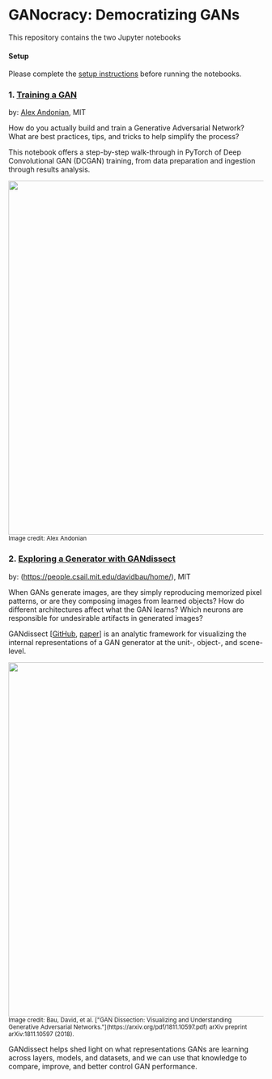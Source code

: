# GANocracy: Democratizing GANs



This repository contains the two Jupyter notebooks

#### Setup
Please complete the [setup instructions](http://ganocracy.csail.mit.edu/tutorial/setup.html) before running the notebooks.

### 1. [Training a GAN](gan_training)
by: [Alex Andonian](https://www.alexandonian.com/), MIT

How do you actually build and train a Generative Adversarial Network? What are best practices, tips, and tricks to help simplify the process? 

This notebook offers a step-by-step walk-through in PyTorch of Deep Convolutional GAN (DCGAN) training, from data preparation and ingestion through results analysis.

<img src="gan_training/assets/dcgan_progress.gif" width="700" height="700">
<sup>Image credit: Alex Andonian</sup>

### 2. [Exploring a Generator with GANdissect](gandissect)
by: (https://people.csail.mit.edu/davidbau/home/), MIT

When GANs generate images, are they simply reproducing memorized pixel patterns, or are they composing images from learned objects? How do different architectures affect what the GAN learns? Which neurons are responsible for undesirable artifacts in generated images?

GANdissect [[GitHub](https://github.com/CSAILVision/gandissect), [paper](https://arxiv.org/pdf/1811.10597.pdf)] is an analytic framework for visualizing the internal representations of a GAN generator at the unit-, object-, and scene-level.

<img src="gandissect/assets/GANdissect.jpg" width="700" height="700">
<sup>Image credit: Bau, David, et al. ["GAN Dissection: Visualizing and Understanding Generative Adversarial Networks."](https://arxiv.org/pdf/1811.10597.pdf) arXiv preprint arXiv:1811.10597 (2018).</sup>

GANdissect helps shed light on what representations GANs are learning across layers, models, and datasets, and we can use that knowledge to compare, improve, and better control GAN performance.

